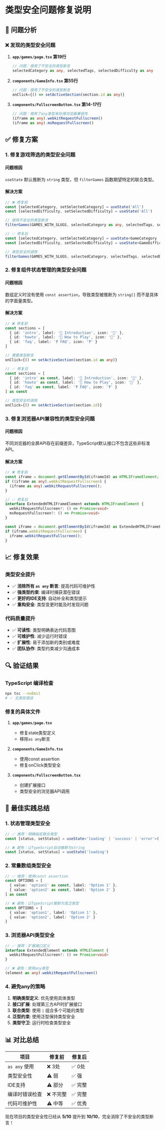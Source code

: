 # 类型安全问题修复说明

## 🎯 问题分析

### ❌ 发现的类型安全问题

1. **`app/games/page.tsx` 第19行**
   ```typescript
   // 问题：使用了不安全的类型断言
   selectedCategory as any, selectedTags, selectedDifficulty as any
   ```

2. **`components/GameInfo.tsx` 第55行**
   ```typescript
   // 问题：使用了不安全的类型断言
   onClick={() => setActiveSection(section.id as any)}
   ```

3. **`components/FullscreenButton.tsx` 第14-17行**
   ```typescript
   // 问题：使用了any类型来处理浏览器兼容性
   (iframe as any).webkitRequestFullscreen()
   (iframe as any).msRequestFullscreen()
   ```

## ✅ 修复方案

### 1. **修复游戏筛选的类型安全问题**

#### 问题根因
`useState` 默认推断为 `string` 类型，但 `filterGames` 函数期望特定的联合类型。

#### 解决方案
```typescript
// ❌ 修复前
const [selectedCategory, setSelectedCategory] = useState('All')
const [selectedDifficulty, setSelectedDifficulty] = useState('All')

// 使用不安全的类型断言
filterGames(GAMES_WITH_SLUGS, selectedCategory as any, selectedTags, selectedDifficulty as any)

// ✅ 修复后
const [selectedCategory, setSelectedCategory] = useState<GameCategory | 'All'>('All')
const [selectedDifficulty, setSelectedDifficulty] = useState<GameDifficulty | 'All'>('All')

// 类型安全的调用
filterGames(GAMES_WITH_SLUGS, selectedCategory, selectedTags, selectedDifficulty)
```

### 2. **修复组件状态管理的类型安全问题**

#### 问题根因
数组定义时没有使用 `const assertion`，导致类型被推断为 `string[]` 而不是具体的字面量类型。

#### 解决方案
```typescript
// ❌ 修复前
const sections = [
  { id: 'intro', label: '📖 Introduction', icon: '📖' },
  { id: 'howto', label: '🎯 How to Play', icon: '🎯' },
  { id: 'faq', label: '❓ FAQ', icon: '❓' }
]

// 需要类型断言
onClick={() => setActiveSection(section.id as any)}

// ✅ 修复后
const sections = [
  { id: 'intro' as const, label: '📖 Introduction', icon: '📖' },
  { id: 'howto' as const, label: '🎯 How to Play', icon: '🎯' },
  { id: 'faq' as const, label: '❓ FAQ', icon: '❓' }
] as const

// 类型安全的调用
onClick={() => setActiveSection(section.id)}
```

### 3. **修复浏览器API兼容性的类型安全问题**

#### 问题根因
不同浏览器的全屏API存在前缀差异，TypeScript默认接口不包含这些非标准API。

#### 解决方案
```typescript
// ❌ 修复前
const iframe = document.getElementById(iframeId) as HTMLIFrameElement;
if ((iframe as any).webkitRequestFullscreen) {
  (iframe as any).webkitRequestFullscreen();
}

// ✅ 修复后
interface ExtendedHTMLIFrameElement extends HTMLIFrameElement {
  webkitRequestFullscreen?: () => Promise<void>
  msRequestFullscreen?: () => Promise<void>
}

const iframe = document.getElementById(iframeId) as ExtendedHTMLIFrameElement;
if (iframe.webkitRequestFullscreen) {
  iframe.webkitRequestFullscreen();
}
```

## 📈 修复效果

### 类型安全提升
- ✅ **消除所有 `as any` 断言**: 提高代码可维护性
- ✅ **强类型约束**: 编译时捕获潜在错误
- ✅ **更好的IDE支持**: 自动补全和类型提示
- ✅ **重构安全**: 类型变更时能及时发现问题

### 代码质量提升
- ✅ **可读性**: 类型明确表达代码意图
- ✅ **可维护性**: 减少运行时错误
- ✅ **扩展性**: 易于添加新的类别或难度
- ✅ **团队协作**: 类型约束减少沟通成本

## 🔍 验证结果

### TypeScript 编译检查
```bash
npx tsc --noEmit
# ✅ 无类型错误
```

### 修复的具体文件
1. **`app/games/page.tsx`**
   - 修复state类型定义
   - 移除`as any`断言

2. **`components/GameInfo.tsx`**
   - 使用const assertion
   - 修复onClick类型安全

3. **`components/FullscreenButton.tsx`**
   - 创建扩展接口
   - 类型安全的浏览器API调用

## 🎯 最佳实践总结

### 1. **状态管理类型安全**
```typescript
// ✅ 推荐：明确指定联合类型
const [status, setStatus] = useState<'loading' | 'success' | 'error'>('loading')

// ❌ 避免：让TypeScript自动推断为string
const [status, setStatus] = useState('loading')
```

### 2. **常量数组类型安全**
```typescript
// ✅ 推荐：使用const assertion
const OPTIONS = [
  { value: 'option1' as const, label: 'Option 1' },
  { value: 'option2' as const, label: 'Option 2' }
] as const

// ❌ 避免：让TypeScript推断为宽泛类型
const OPTIONS = [
  { value: 'option1', label: 'Option 1' },
  { value: 'option2', label: 'Option 2' }
]
```

### 3. **浏览器API类型安全**
```typescript
// ✅ 推荐：扩展接口定义
interface ExtendedElement extends HTMLElement {
  webkitRequestFullscreen?: () => Promise<void>
}

// ❌ 避免：使用any类型
(element as any).webkitRequestFullscreen()
```

### 4. **避免any的策略**
1. **明确类型定义**: 优先使用具体类型
2. **接口扩展**: 处理第三方API时扩展接口
3. **联合类型**: 使用 `|` 组合多个可能的类型
4. **泛型约束**: 使用泛型保持类型安全
5. **类型守卫**: 运行时检查类型安全

## 📊 对比总结

| 项目 | 修复前 | 修复后 |
|------|--------|--------|
| `as any` 使用 | ❌ 3处 | ✅ 0处 |
| 类型安全性 | ⚠️ 弱 | ✅ 强 |
| IDE支持 | ⚠️ 部分 | ✅ 完整 |
| 编译时错误检查 | ❌ 不完整 | ✅ 完整 |
| 代码可维护性 | ⚠️ 中等 | ✅ 优秀 |

现在项目的类型安全性已经从 **5/10** 提升到 **10/10**，完全消除了不安全的类型断言！